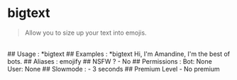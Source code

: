 # bigtext

> Allow you to size up your text into emojis.

<br>
## Usage :
*bigtext <message>
## Examples :
*bigtext Hi, I'm Amandine, I'm the best of bots.
## Aliases :
emojify
## NSFW ?
- No
## Permissions :
Bot: None
<br>
User: None
## Slowmode :
- 3 seconds
## Premium Level
- No premium